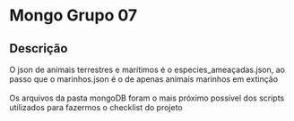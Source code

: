 # Mongo Grupo 07  
## Descrição
O json de animais terrestres e marítimos é o especies_ameaçadas.json, ao passo que o marinhos.json é o de apenas animais marinhos em extinção  
<Br>
Os arquivos da pasta mongoDB foram o mais próximo possível dos scripts utilizados para fazermos o checklist do projeto